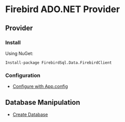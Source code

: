 # Firebird ADO.NET Provider

## Provider

### Install

Using NuGet:
```
Install-package FirebirdSql.Data.FirebirdClient
```

### Configuration

* [Configure with App.config](ApplicationSettings.md)

## Database Manipulation

* [Create Database](CreaetDatabse.md)

